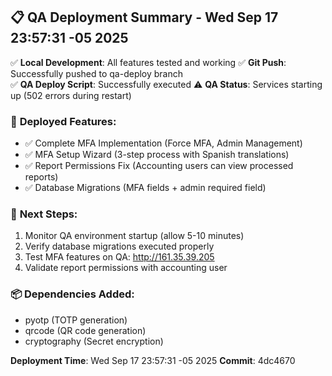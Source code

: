 ## 📋 **QA Deployment Summary - Wed Sep 17 23:57:31 -05 2025**

✅ **Local Development**: All features tested and working
✅ **Git Push**: Successfully pushed to qa-deploy branch  
✅ **QA Deploy Script**: Successfully executed
⚠️  **QA Status**: Services starting up (502 errors during restart)

### 🚀 **Deployed Features:**
- ✅ Complete MFA Implementation (Force MFA, Admin Management)
- ✅ MFA Setup Wizard (3-step process with Spanish translations)  
- ✅ Report Permissions Fix (Accounting users can view processed reports)
- ✅ Database Migrations (MFA fields + admin required field)

### 🔧 **Next Steps:**
1. Monitor QA environment startup (allow 5-10 minutes)
2. Verify database migrations executed properly
3. Test MFA features on QA: http://161.35.39.205
4. Validate report permissions with accounting user

### 📦 **Dependencies Added:**
- pyotp (TOTP generation)
- qrcode (QR code generation) 
- cryptography (Secret encryption)

**Deployment Time**: Wed Sep 17 23:57:31 -05 2025
**Commit**: 4dc4670

